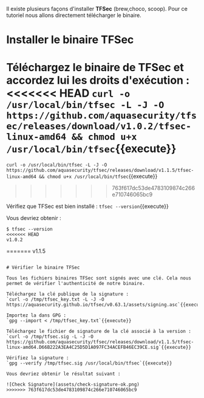 Il existe plusieurs façons d'installer **TFSec** (brew,choco, scoop). Pour ce tutoriel nous allons directement télécharger le binaire.

# Installer le binaire TFSec

Téléchargez le binaire de TFSec et accordez lui les droits d'exécution :
<<<<<<< HEAD
`curl -o /usr/local/bin/tfsec -L -J -O https://github.com/aquasecurity/tfsec/releases/download/v1.0.2/tfsec-linux-amd64 && chmod u+x /usr/local/bin/tfsec`{{execute}}
=======
`curl -o /usr/local/bin/tfsec -L -J -O https://github.com/aquasecurity/tfsec/releases/download/v1.1.5/tfsec-linux-amd64 && chmod u+x /usr/local/bin/tfsec`{{execute}}
>>>>>>> 763f617dc53de4783109874c266e710746065bc9

Vérifiez que TFSec est bien installé :
`tfsec --version`{{execute}}

Vous devriez obtenir :
```
$ tfsec --version
<<<<<<< HEAD
v1.0.2
```
=======
v1.1.5
```

# Vérifier le binaire TFSec

Tous les fichiers binaires TFSec sont signés avec une clé. Cela nous permet de vérifier l'authenticité de notre binaire.

Téléchargez la clé publique de la signature :
`curl -o /tmp/tfsec_key.txt -L -J -O https://aquasecurity.github.io/tfsec/v0.63.1/assets/signing.asc`{{execute}}

Importez la dans GPG :
`gpg --import < /tmp/tfsec_key.txt`{{execute}}

Téléchargez le fichier de signature de la clé associé à la version :
`curl -o /tmp/tfsec.sig -L -J -O https://github.com/aquasecurity/tfsec/releases/download/v1.1.5/tfsec-linux-amd64.D66B222A3EA4C25D5D1A097FC34ACEFB46EC39CE.sig`{{execute}}

Vérifiez la signature :
`gpg --verify /tmp/tfsec.sig /usr/local/bin/tfsec`{{execute}}

Vous devriez obtenir le résultat suivant :

![Check Signature](assets/check-signature-ok.png)
>>>>>>> 763f617dc53de4783109874c266e710746065bc9
